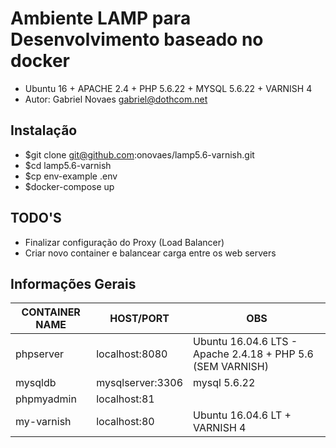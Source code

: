 # Ambiente LAMP para Desenvolvimento baseado no docker 

- Ubuntu 16 + APACHE 2.4 + PHP 5.6.22 + MYSQL 5.6.22 + VARNISH 4
- Autor: Gabriel Novaes <gabriel@dothcom.net>

## Instalação
- $git clone git@github.com:onovaes/lamp5.6-varnish.git
- $cd lamp5.6-varnish
- $cp env-example .env
- $docker-compose up


## TODO'S
- Finalizar configuração do Proxy (Load Balancer) 
- Criar novo container e balancear carga entre os web servers


## Informações Gerais

| CONTAINER NAME | HOST/PORT          | OBS                                                         |
| -------------- | ------------------ | ----------------------------------------------------------- |
| phpserver      | localhost:8080     | Ubuntu 16.04.6 LTS - Apache 2.4.18 + PHP 5.6 (SEM VARNISH)  |
| mysqldb        | mysqlserver:3306   | mysql 5.6.22                                                |
| phpmyadmin     | localhost:81       |                                                             |
| my-varnish     | localhost:80       | Ubuntu 16.04.6 LT + VARNISH 4                               |
